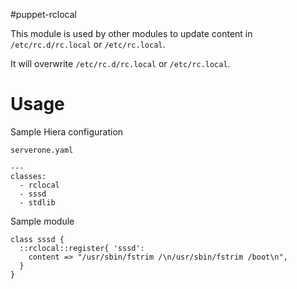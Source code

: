 #puppet-rclocal

This module is used by other modules to update content in `/etc/rc.d/rc.local` or `/etc/rc.local`.

It will overwrite `/etc/rc.d/rc.local` or `/etc/rc.local`.

# Usage

Sample Hiera configuration

`serverone.yaml`

    ---
    classes:
      - rclocal
      - sssd
      - stdlib

Sample module

    class sssd {
      ::rclocal::register{ 'sssd': 
        content => "/usr/sbin/fstrim /\n/usr/sbin/fstrim /boot\n",
      }
    }
